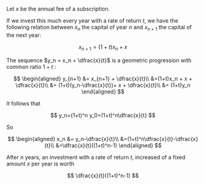 Let $x$ be the annual fee of a subscription.

If we invest this much every year with a rate of return $t$, we have the following relation between $x_n$ the capital of year $n$ and $x_{n+1}$ the capital of the next year:

$$
  x_{n+1} = (1+t)x_n + x
$$

The sequence $y_n = x_n + \dfrac{x}{t}$ is a geometric progression with common ratio $1+t$ :

$$
\begin{aligned}
  y_{n+1} &= x_{n+1} + \dfrac{x}{t}\\
          &=(1+t)x_n + x + \dfrac{x}{t}\\
          &= (1+t)(y_n-\dfrac{x}{t})+ x + \dfrac{x}{t}\\
          &= (1+t)y_n
\end{aligned}
$$

It follows that

$$
  y_n=(1+t)^n y_0=(1+t)^n\dfrac{x}{t}
$$

So

$$
\begin{aligned}
  x_n &= y_n-\dfrac{x}{t}\\
      &=(1+t)^n\dfrac{x}{t}-\dfrac{x}{t}\\
      &=\dfrac{x}{t}((1+t)^n-1)
\end{aligned}
$$

After $n$ years, an investment with a rate of return $t$, increased of a fixed amount $x$ per year is worth

$$
  \dfrac{x}{t}((1+t)^n-1)
$$
